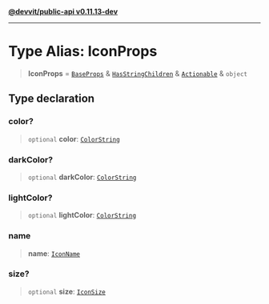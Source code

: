 [**@devvit/public-api v0.11.13-dev**](../../../../../../README.md)

---

# Type Alias: IconProps

> **IconProps** = [`BaseProps`](BaseProps.md) & [`HasStringChildren`](HasStringChildren.md) & [`Actionable`](Actionable.md) & `object`

## Type declaration

### color?

> `optional` **color**: [`ColorString`](ColorString.md)

### darkColor?

> `optional` **darkColor**: [`ColorString`](ColorString.md)

### lightColor?

> `optional` **lightColor**: [`ColorString`](ColorString.md)

### name

> **name**: [`IconName`](../../../../../../type-aliases/IconName.md)

### size?

> `optional` **size**: [`IconSize`](IconSize.md)
